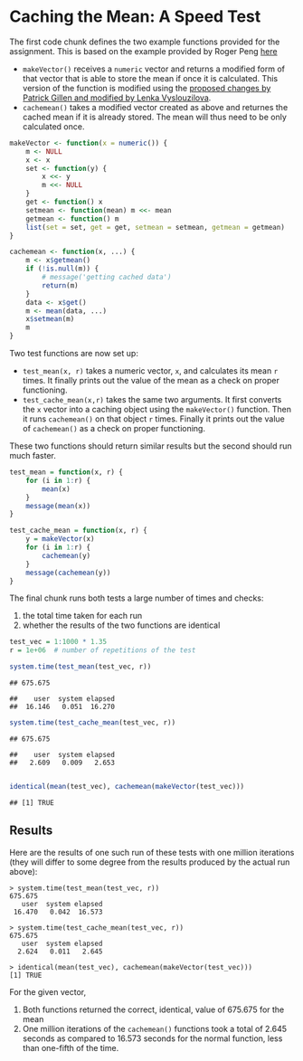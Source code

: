 # Caching the Mean: A Speed Test

The first code chunk defines the two example functions provided for the assignment. This is based on the example provided by Roger Peng [here](https://class.coursera.org/rprog-002/human_grading/view/courses/972078/assessments/3/submissions)

- `makeVector()` receives a `numeric` vector and returns a modified form of that vector that is able to store the mean if once it is calculated. This version of the function is modified using the [proposed changes by Patrick Gillen and modified by Lenka Vyslouzilova](https://class.coursera.org/rprog-002/forum/thread?thread_id=370#comment-953).
- `cachemean()` takes a modified vector created as above and returnes the cached mean if it is already stored. The mean will thus need to be only calculated once.


```r
makeVector <- function(x = numeric()) {
    m <- NULL
    x <- x
    set <- function(y) {
        x <<- y
        m <<- NULL
    }
    get <- function() x
    setmean <- function(mean) m <<- mean
    getmean <- function() m
    list(set = set, get = get, setmean = setmean, getmean = getmean)
}

cachemean <- function(x, ...) {
    m <- x$getmean()
    if (!is.null(m)) {
        # message('getting cached data')
        return(m)
    }
    data <- x$get()
    m <- mean(data, ...)
    x$setmean(m)
    m
}
```


Two test functions are now set up:

- `test_mean(x, r)` takes a numeric vector, `x`, and calculates its mean `r` times. It finally prints out the value of the mean as a check on proper functioning.
- `test_cache_mean(x,r)` takes the same two arguments. It first converts the `x` vector into a caching object using the `makeVector()` function. Then it runs `cachemean()` on that object `r` times. Finally it prints out the value of `cachemean()` as a check on proper functioning.

These two functions should return similar results but the second should run much faster.


```r
test_mean = function(x, r) {
    for (i in 1:r) {
        mean(x)
    }
    message(mean(x))
}

test_cache_mean = function(x, r) {
    y = makeVector(x)
    for (i in 1:r) {
        cachemean(y)
    }
    message(cachemean(y))
}
```


The final chunk runs both tests a large number of times and checks:

1. the total time taken for each run
2. whether the results of the two functions are identical


```r
test_vec = 1:1000 * 1.35
r = 1e+06  # number of repetitions of the test

system.time(test_mean(test_vec, r))
```

```
## 675.675
```

```
##    user  system elapsed 
##  16.146   0.051  16.270
```

```r
system.time(test_cache_mean(test_vec, r))
```

```
## 675.675
```

```
##    user  system elapsed 
##   2.609   0.009   2.653
```

```r

identical(mean(test_vec), cachemean(makeVector(test_vec)))
```

```
## [1] TRUE
```


## Results

Here are the results of one such run of these tests with one million iterations (they will differ to some degree from the results produced by the actual run above):

```
> system.time(test_mean(test_vec, r))
675.675
   user  system elapsed 
 16.470   0.042  16.573 

> system.time(test_cache_mean(test_vec, r))
675.675
   user  system elapsed 
  2.624   0.011   2.645 

> identical(mean(test_vec), cachemean(makeVector(test_vec)))
[1] TRUE
```

For the given vector,

1. Both functions returned the correct, identical, value of 675.675 for the mean
2. One million iterations of the `cachemean()` functions took a total of 2.645 seconds as compared to 16.573 seconds for the normal function, less than one-fifth of the time.

